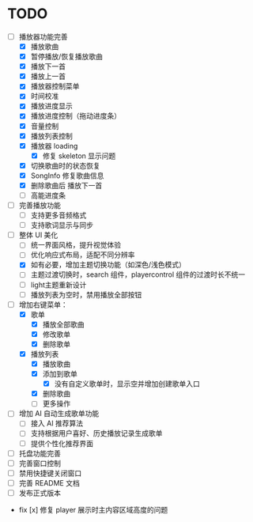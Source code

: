 # TODO

- [ ] 播放器功能完善
  - [x] 播放歌曲
  - [x] 暂停播放/恢复播放歌曲
  - [x] 播放下一首
  - [x] 播放上一首
  - [x] 播放器控制菜单
  - [x] 时间校准
  - [x] 播放进度显示
  - [x] 播放进度控制（拖动进度条）
  - [x] 音量控制
  - [x] 播放列表控制
  - [x] 播放器 loading
    - [x] 修复 skeleton 显示问题
  - [x] 切换歌曲时的状态恢复
  - [x] SongInfo 修复歌曲信息
  - [x] 删除歌曲后 播放下一首
  - [ ] 高能进度条

- [ ] 完善播放功能
  - [ ] 支持更多音频格式
  - [ ] 支持歌词显示与同步

- [ ] 整体 UI 美化
  - [ ] 统一界面风格，提升视觉体验
  - [ ] 优化响应式布局，适配不同分辨率
  - [x] 如有必要，增加主题切换功能（如深色/浅色模式）
  - [ ] 主题过渡切换时，search 组件，playercontrol 组件的过渡时长不统一
  - [ ] light主题重新设计
  - [ ] 播放列表为空时，禁用播放全部按钮

- [ ] 增加右键菜单：
  - [x] 歌单
    - [x] 播放全部歌曲
    - [x] 修改歌单
    - [x] 删除歌单
  - [x] 播放列表
    - [x] 播放歌曲
    - [x] 添加到歌单
      - [x] 没有自定义歌单时，显示空并增加创建歌单入口
    - [x] 删除歌曲
    - [ ] 更多操作 

- [ ] 增加 AI 自动生成歌单功能
  - [ ] 接入 AI 推荐算法
  - [ ] 支持根据用户喜好、历史播放记录生成歌单
  - [ ] 提供个性化推荐界面

- [ ] 托盘功能完善
- [ ] 完善窗口控制
- [ ] 禁用快捷键关闭窗口
- [ ] 完善 README 文档
- [ ] 发布正式版本

- fix
  [x] 修复 player 展示时主内容区域高度的问题
